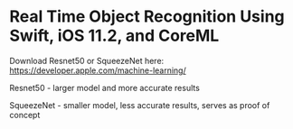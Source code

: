 # Real Time Object Recognition Using Swift, iOS 11.2, and CoreML


Download Resnet50 or SqueezeNet here: https://developer.apple.com/machine-learning/

Resnet50 - larger model and more accurate results

SqueezeNet - smaller model, less accurate results, serves as proof of concept
